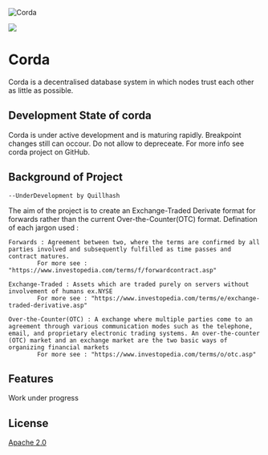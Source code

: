 ![Corda](https://www.corda.net/wp-content/uploads/2016/11/fg005_corda_b.png)

<a href="https://ci-master.corda.r3cev.com/viewType.html?buildTypeId=Corda_CordaBuild&tab=buildTypeStatusDiv&guest=1"><img src="https://ci.corda.r3cev.com/app/rest/builds/buildType:Corda_CordaBuild/statusIcon"/></a>

# Corda

Corda is a decentralised database system in which nodes trust each other as little as possible.

## Development State of corda
 
Corda is under active development and is maturing rapidly.
Breakpoint changes still can occour. Do not allow to depreceate.
For more info see corda project on GitHub.

## Background of Project
	--UnderDevelopment by Quillhash

The aim of the project is to create an Exchange-Traded Derivate format for forwards rather than the current Over-the-Counter(OTC) format.
Defination of each jargon used :


	Forwards : Agreement between two, where the terms are confirmed by all parties involved and subsequently fulfilled as time passes and contract matures.
			For more see : "https://www.investopedia.com/terms/f/forwardcontract.asp"

	Exchange-Traded : Assets which are traded purely on servers without involvement of humans ex.NYSE
			For more see : "https://www.investopedia.com/terms/e/exchange-traded-derivative.asp"

	Over-the-Counter(OTC) : A exchange where multiple parties come to an agreement through various communication modes such as the telephone, email, and proprietary electronic trading systems. An over-the-counter (OTC) market and an exchange market are the two basic ways of organizing financial markets
			For more see : "https://www.investopedia.com/terms/o/otc.asp"

## Features

Work under progress 

## License

[Apache 2.0](./LICENSE)

